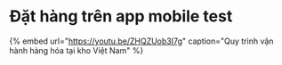 # Đặt hàng trên app mobile test

{% embed url="https://youtu.be/ZHQZUob3I7g" caption="Quy trình vận hành hàng hóa tại kho Việt Nam" %}
